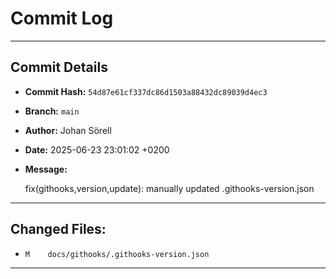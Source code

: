 # Commit Log

---

## Commit Details

- **Commit Hash:**   `54d87e61cf337dc86d1503a88432dc89039d4ec3`
- **Branch:**        `main`
- **Author:**        Johan Sörell
- **Date:**          2025-06-23 23:01:02 +0200
- **Message:**

  fix(githooks,version,update): manually updated .githooks-version.json

---

## Changed Files:

- `M	docs/githooks/.githooks-version.json`

---
